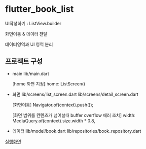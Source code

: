 # flutter_book_list

UI작성하기 : ListView.builder

화면이동 & 데이터 전달

데이터영역과 UI 영역 분리

## 프로젝트 구성
- main
  lib/main.dart

  [home 화면 지정]
  home: ListScreen()

- 화면
  lib/screens/list_screen.dart
  lib/screens/detail_screen.dart
  
  [화면이동]
  Navigator.of(context).push());
  
  [화면 범위를 컨텐츠가 넘어설때 buffer overflow 에러 조치]
  width: MediaQuery.of(context).size.width * 0.8,

- 데이터
  lib/model/book.dart
  lib/repositories/book_repository.dart
 
[실행화면](https://dabbyp.github.io/api_samples/flutter_book_list/build/web/)
